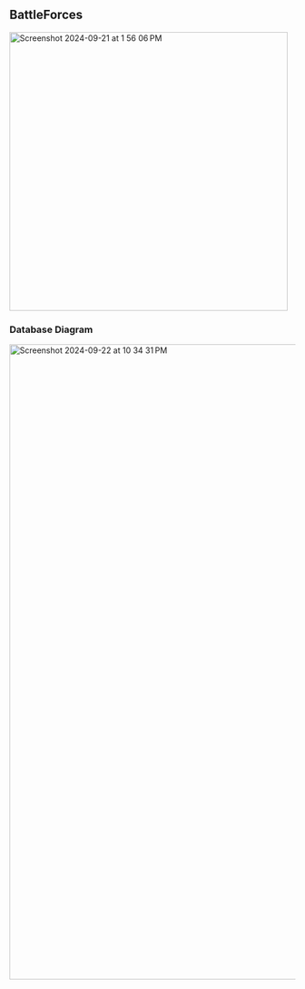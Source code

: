 ## BattleForces ##
<img width="490" alt="Screenshot 2024-09-21 at 1 56 06 PM" src="https://github.com/user-attachments/assets/4dbf3fbb-8c52-47e5-8622-a086e873ac75">

### Database Diagram ###
<img width="1117" alt="Screenshot 2024-09-22 at 10 34 31 PM" src="https://github.com/user-attachments/assets/f7b4be05-e891-4e80-8fbf-74ca8fa395b7">


